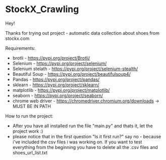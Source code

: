 # StockX_Crawling

Hey!

Thanks for trying out project - automatic data collection about shoes from stockx.com

Requirements:
* brotli - https://pypi.org/project/Brotli/
* Selenium - https://pypi.org/project/selenium/
* Selenium stelath - https://pypi.org/project/selenium-stealth/
* Beautiful Soup - https://pypi.org/project/beautifulsoup4/
* Pandas - https://pypi.org/project/pandas/
* sklearn - https://pypi.org/project/sklearn/
* matplotlib - https://pypi.org/project/matplotlib/
* seaborn - https://pypi.org/project/seaborn/
* chrome web driver - https://chromedriver.chromium.org/downloads -> MUST BE IN PATH

How to run the project:
* After you have all installed run the file "main.py" and thats it, let the project work :)
* please notice that in the first question "Is it first run?" say no - because i've included the csv files i was working on.
  If you want to test everything from the beginning you have to delete all the .csv files and shoes_url_list.txt
